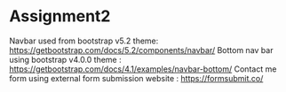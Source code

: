# Assignment2

Navbar used from bootstrap v5.2 theme: https://getbootstrap.com/docs/5.2/components/navbar/
Bottom nav bar using bootstrap v4.0.0 theme : https://getbootstrap.com/docs/4.1/examples/navbar-bottom/
Contact me form using external form submission website : https://formsubmit.co/ 